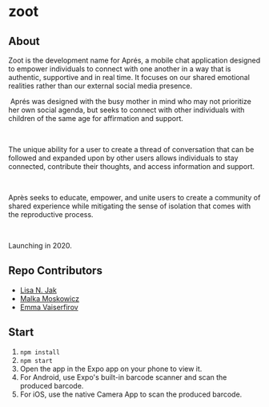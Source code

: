 # zoot

## About
Zoot is the development name for Aprés, a mobile chat application designed to empower individuals to connect with one another in a way that is authentic, supportive and in real time. It focuses on our shared emotional realities rather than our external social media presence.

​
Aprés was designed with the busy mother in mind who may not prioritize her own social agenda, but seeks to connect with other individuals with children of the same age for affirmation and support.  

​

The unique ability for a user to create a thread of conversation that can be followed and expanded upon by other users allows individuals to stay connected, contribute their thoughts, and access information and support. 

​

Après seeks to educate, empower, and unite users to create a community of shared experience while mitigating the sense of isolation that comes with the reproductive process. 

​

Launching in  2020.

## Repo Contributors
* [Lisa N. Jak](https://github.com/lisjak)
* [Malka Moskowicz](https://github.com/malkamoskowicz)
* [Emma Vaiserfirov](https://github.com/featherweightdev) 

## Start
1. `npm install`
2. `npm start`
3. Open the app in the Expo app on your phone to view it. 
4. For Android, use Expo's built-in barcode scanner and scan the produced barcode.
5. For iOS, use the native Camera App to scan the produced barcode.
